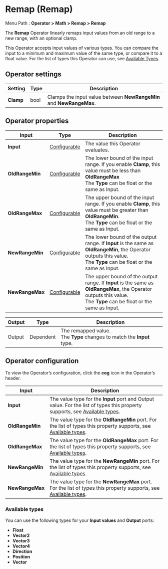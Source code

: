# Remap (Remap)

Menu Path : **Operator > Math > Remap > Remap**

The **Remap** Operator linearly remaps input values from an old range to a new range, with an optional clamp.

This Operator accepts input values of various types. You can compare the input to a minimum and maximum value of the same type, or compare it to a float value. For the list of types this Operator can use, see [Available Types](#available-types).

## Operator settings

| **Setting** | **Type** | **Description**                                              |
| ----------- | -------- | ------------------------------------------------------------ |
| **Clamp**   | bool     | Clamps the input value between **NewRangeMin** and **NewRangeMax**. |

## Operator properties

| **Input**       | **Type**                                | **Description**                                              |
| --------------- | --------------------------------------- | ------------------------------------------------------------ |
| **Input**       | [Configurable](#operator-configuration) | The value this Operator evaluates.                           |
| **OldRangeMin** | [Configurable](#operator-configuration) | The lower bound of the input range. If you enable **Clamp**, this value must be less than **OldRangeMax**<br/>The **Type** can be float or the same as Input. |
| **OldRangeMax** | [Configurable](#operator-configuration) | The upper bound of the input range. If you enable **Clamp**, this value must be greater than **OldRangeMin**.<br/>The **Type** can be float or the same as Input. |
| **NewRangeMin** | [Configurable](#operator-configuration) | The lower bound of the output range. If **Input** is the same as **OldRangeMin**, the Operator outputs this value.<br/>The **Type** can be float or the same as Input. |
| **NewRangeMax** | [Configurable](#operator-configuration) | The upper bound of the output range. If **Input** is the same as **OldRangeMax**, the Operator outputs this value.<br/>The **Type** can be float or the same as Input. |

| **Output** | **Type**  | **Description**                                              |
| ---------- | --------- | ------------------------------------------------------------ |
| Output     | Dependent | The remapped value.<br>The **Type** changes to match the **Input** type. |

## Operator configuration

To view the Operator’s configuration, click the **cog** icon in the Operator’s header.

| **Input**       | **Description**                                              |
| --------------- | ------------------------------------------------------------ |
| **Input**       | The value type for the **Input** port and Output value. For the list of types this property supports, see [Available types](#available-types). |
| **OldRangeMin** | The value type for the **OldRangeMin** port. For the list of types this property supports, see [Available types](#available-types). |
| **OldRangeMax** | The value type for the **OldRangeMax** port. For the list of types this property supports, see [Available types](#available-types). |
| **NewRangeMin** | The value type for the **NewRangeMin** port. For the list of types this property supports, see [Available types](#available-types). |
| **NewRangeMax** | The value type for the **NewRangeMax** port. For the list of types this property supports, see [Available types](#available-types). |



### Available types

You can use the following types for your **Input values** and **Output** ports:

- **Float**
- **Vector2**
- **Vector3**
- **Vector4**
- **Direction**
- **Position**
- **Vector**
